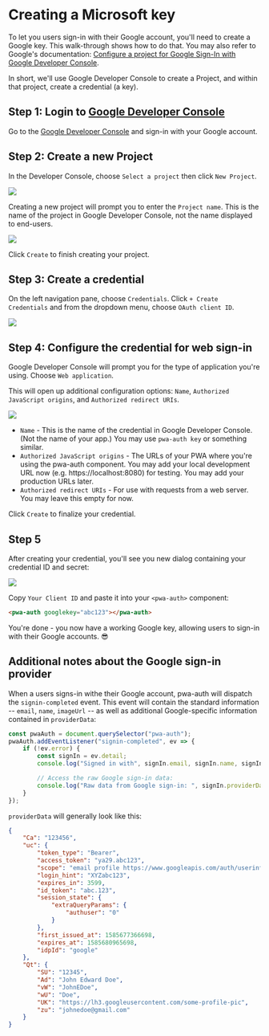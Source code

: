 # Creating a Microsoft key

To let you users sign-in with their Google account, you'll need to create a Google key. This walk-through shows how to do that. You may also refer to Google's documentation: [Configure a project for Google Sign-In with Google Developer Console](https://developers.google.com/identity/sign-in/web/sign-in#before_you_begin).

In short, we'll use Google Developer Console to create a Project, and within that project, create a credential (a key). 

## Step 1: Login to <a href="https://console.developers.google.com/">Google Developer Console</a>

Go to the <a href="https://console.developers.google.com/">Google Developer Console</a> and sign-in with your Google account.

## Step 2: Create a new Project

In the Developer Console, choose `Select a project` then click `New Project`.

<img loading="lazy" src="/assets/google-new-project.png" />

Creating a new project will prompt you to enter the `Project name`. This is the name of the project in Google Developer Console, not the name displayed to end-users. 

<img loading="lazy" src="/assets/google-create-proj.png" />

Click `Create` to finish creating your project.

## Step 3: Create a credential

On the left navigation pane, choose `Credentials`. Click `+ Create Credentials` and from the dropdown menu, choose `OAuth client ID`.

<img loading="lazy" src="/assets/google-create-cred.png" />

## Step 4: Configure the credential for web sign-in

Google Developer Console will prompt you for the type of application you're using. Choose `Web application`.

This will open up additional configuration options: `Name`, `Authorized JavaScript origins`, and `Authorized redirect URIs`.

<img loading="lazy" src="/assets/google-configure-cred.png"/>

- `Name` - This is the name of the credential in Google Developer Console. (Not the name of your app.) You may use `pwa-auth key` or something similar.
- `Authorized JavaScript origins` - The URLs of your PWA where you're using the pwa-auth component. You may add your local development URL now (e.g. https://localhost:8080) for testing. You may add your production URLs later.
- `Authorized redirect URIs` - For use with requests from a web server. You may leave this empty for now.

Click `Create` to finalize your credential.

## Step 5

After creating your credential, you'll see you new dialog containing your credential ID and secret:

<img loading="lazy" src="/assets/google-copy-key.png" />

Copy `Your Client ID` and paste it into your `<pwa-auth>` component:

```html
<pwa-auth googlekey="abc123"></pwa-auth>
```

You're done - you now have a working Google key, allowing users to sign-in with their Google accounts. 😎

## Additional notes about the Google sign-in provider

When a users signs-in withe their Google account, pwa-auth will dispatch the `signin-completed` event. This event will contain the standard information -- `email`, `name`, `imageUrl` -- as well as additional Google-specific information contained in `providerData`:

```javascript
const pwaAuth = document.querySelector("pwa-auth");
pwaAuth.addEventListener("signin-completed", ev => {
    if (!ev.error) {
        const signIn = ev.detail;
        console.log("Signed in with", signIn.email, signIn.name, signIn.imageUrl);

        // Access the raw Google sign-in data:
        console.log("Raw data from Google sign-in: ", signIn.providerData);
    }
});
```

`providerData` will generally look like this:

```JSON
{
    "Ca": "123456",
    "uc": {
        "token_type": "Bearer",
        "access_token": "ya29.abc123",
        "scope": "email profile https://www.googleapis.com/auth/userinfo.email https://www.googleapis.com/auth/userinfo.profile openid",
        "login_hint": "XYZabc123",
        "expires_in": 3599,
        "id_token": "abc.123",
        "session_state": {
            "extraQueryParams": {
                "authuser": "0"
            }
        },
        "first_issued_at": 1585677366698,
        "expires_at": 1585680965698,
        "idpId": "google"
    },
    "Qt": {
        "SU": "12345",
        "Ad": "John Edward Doe",
        "vW": "JohnEDoe",
        "wU": "Doe",
        "UK": "https://lh3.googleusercontent.com/some-profile-pic",
        "zu": "johnedoe@gmail.com"
    }
}
```